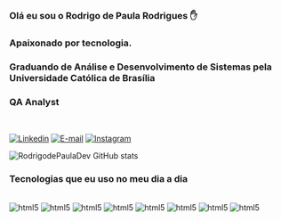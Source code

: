 ### Olá eu sou o Rodrigo de Paula Rodrigues ✋

### Apaixonado por tecnologia.
### Graduando de Análise e Desenvolvimento de Sistemas pela Universidade Católica de Brasília
### QA Analyst
<br>

[![Linkedin](https://img.shields.io/badge/LinkedIn-0077B5?style=for-the-badge&logo=linkedin&logoColor=white)](https://www.linkedin.com/in/rodrigo-de-paula-rodrigues-7968b6297/)
[![E-mail](https://img.shields.io/badge/Gmail-D14836?style=for-the-badge&logo=gmail&logoColor=white)](rodrigodepauladev@gmail.com)
[![Instagram](https://img.shields.io/badge/Instagram-E4405F?style=for-the-badge&logo=instagram&logoColor=white)](https://www.instagram.com/maisdedoismilgols/)

![RodrigodePaulaDev GitHub stats](https://github-readme-stats.vercel.app/api?username=RodrigodePaulaDev&show_icons=true&theme=onedark)

### Tecnologias que eu uso no meu dia a dia
<div style="display: inline_block"><br/>

<img allign="center" alt="html5" src="https://img.shields.io/badge/cypress-239120?style=for-the-badge&logo=cypress">
<img allign="center" alt="html5" src="https://img.shields.io/badge/HTML5-E34F26?style=for-the-badge&logo=html5&logoColor=white">
<img allign="center" alt="html5" src="https://img.shields.io/badge/CSS3-1572B6?style=for-the-badge&logo=css3&logoColor=white">
<img allign="center" alt="html5" src="https://img.shields.io/badge/JavaScript-F7DF1E?style=for-the-badge&logo=javascript&logoColor=black">
<img allign="center" alt="html5" src="https://img.shields.io/badge/Node.js-43853D?style=for-the-badge&logo=node.js&logoColor=white">
<img allign="center" alt="html5" src="https://img.shields.io/badge/React-20232A?style=for-the-badge&logo=react&logoColor=61DAFB">
<img allign="center" alt="html5" src="https://img.shields.io/badge/MySQL-00000F?style=for-the-badge&logo=mysql&logoColor=white">
<img allign="center" alt="html5" src="https://img.shields.io/badge/GIT-E44C30?style=for-the-badge&logo=git&logoColor=white">


</div><br>

